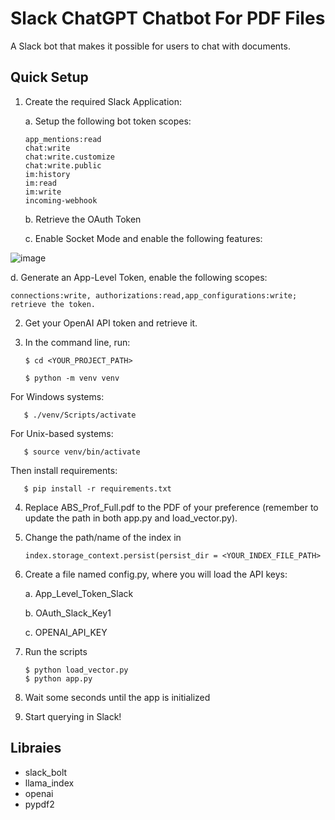 # Slack ChatGPT Chatbot For PDF Files
A Slack bot that makes it possible for users to chat with documents. 

## Quick Setup

1. Create the required Slack Application:
  
   a. Setup the following bot token scopes:
   
       app_mentions:read
       chat:write
       chat:write.customize
       chat:write.public
       im:history
       im:read
       im:write
       incoming-webhook

   
   b. Retrieve the OAuth Token
   
   c. Enable Socket Mode and enable the following features:

![image](https://github.com/dfcantor/slack-chatgpt-qa-bot/assets/88911560/62910386-aa10-4ef9-b4cd-e870759d1e75)

  d. Generate an App-Level Token, enable the following scopes: 

    connections:write, authorizations:read,app_configurations:write; retrieve the token.

2. Get your OpenAI API token and retrieve it.
3. In the command line, run:

       $ cd <YOUR_PROJECT_PATH>

       $ python -m venv venv

  For Windows systems: 

       $ ./venv/Scripts/activate

  For Unix-based systems:

       $ source venv/bin/activate

  Then install requirements:

       $ pip install -r requirements.txt

4. Replace ABS_Prof_Full.pdf to the PDF of your preference (remember to update the path in both app.py and load_vector.py).
5. Change the path/name of the index in               

       index.storage_context.persist(persist_dir = <YOUR_INDEX_FILE_PATH>
6. Create a file named config.py, where you will load the API keys:

    a. App_Level_Token_Slack

    b. OAuth_Slack_Key1
  
    c. OPENAI_API_KEY

7. Run the scripts

       $ python load_vector.py
       $ python app.py
9. Wait some seconds until the app is initialized
10. Start querying in Slack!
  




## Libraies
- slack_bolt 
- llama_index
- openai
- pypdf2


